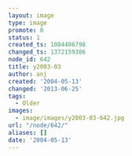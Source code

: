 ```yaml
---
layout: image
type: image
promote: 0
status: 1
created_ts: 1084406798
changed_ts: 1372159386
node_id: 642
title: y2003-03
author: anj
created: '2004-05-13'
changed: '2013-06-25'
tags:
  - Older
images:
  - image/images/y2003-03-642.jpg
url: "/node/642/"
aliases: []
date: '2004-05-13'
---
```


